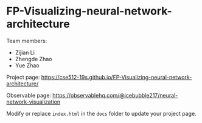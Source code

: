 
# FP-Visualizing-neural-network-architecture
Team members:  
* Zijian Li  
* Zhengde Zhao  
* Yue Zhao

Project page: https://cse512-19s.github.io/FP-Visualizing-neural-network-architecture/  

Observable page: https://observablehq.com/@icebubble217/neural-network-visualization

Modify or replace `index.html` in the `docs` folder to update your project page.
